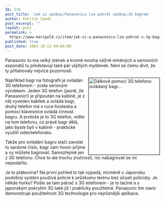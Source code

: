 ```yaml
---
ID: 576
post_title: 'Jak si u&nbsp;Panasonicu lze pohrát s&nbsp;3G bagrem'
author: Patrick Zandl
post_excerpt: ""
layout: post
permalink: >
  https://www.marigold.cz/item/jak-si-u-panasonicu-lze-pohrat-s-3g-bagrem
published: true
post_date: 2003-10-13 09:04:00
---
```

<P>Panasonic tu má velký stánek a kromě mnoha vážně míněných a seriosních exponátů tu představují také pár ulýtlých myšlenek. Není se čemu divit, že ty přitahovaly nejvíce pozornosti. </P>
<P><A href="/wp-content/uploads/panasonic-dakoveovladani.jpg" target=_blank><IMG height=250 alt="Dálkově pomocí 3G telefonu ovládaný bagr..." src="/wp-content/uploads/preview/panasonic-dakoveovladani.jpg" width=231 align=right border=1></A>Například bagr na fotografii je ovládán 3G telefonem - zcela seriovým výrobkem. Jeden 3G telefon (jasně, že Panasonic!) je připoután na kabině, je z něj vyveden kabílek a ovládá bagr, druhý telefon má v ruce hosteska a pomocí klávesnice ovládá činnost bagru. A protože je to 3G telefon, vidíte na tom telefonu, co právě bagr dělá, jako byste byli v kabině - praktické využití videotelefonátu. </P>
<P>Takže pro ovládání bagru stačí zavolat to správné číslo, bagr sám hovor přijme a vy můžete bagrovat. Samozřejmě jen z 3G telefonu. Chce to ale trochu zručnosti, nic nabagrovat se mi nepodařilo. </P>
<P>Je to ptákovina? Na první pohled to tak vypadá, nicméně v Japonsku podobný systém používá policie k průzkumu terénu bez účasti policisty. Je někde horko? Pošle se tam pátrač s 3G telefonem - je to laciné a s japonským pokrytím 3G také již i prakticky použitelné. Panasonic tím navíc demonstruje použitelnost 3G technologie pro nejrůznější aplikace. </P>